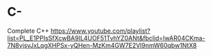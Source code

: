 # C-

Complete C++
https://www.youtube.com/playlist?list=PL_E1PPIsSfXcwBA9IL4UOF51TvhYZ0ANt&fbclid=IwAR04CKma-7N8vjsyJxLqgXHPSx-yQHen-MzKm4GW7E2Vl9nmW60qbw1NtX8
